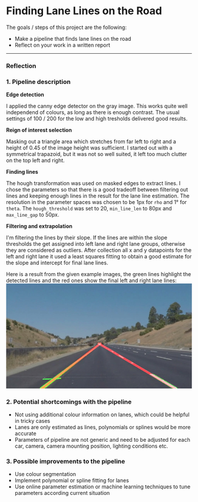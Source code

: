 # Finding Lane Lines on the Road

The goals / steps of this project are the following:
* Make a pipeline that finds lane lines on the road
* Reflect on your work in a written report


[//]: # (Image References)

[image1]: ./test_images_output/whiteCarLaneSwitch.jpg "Example image"

---

### Reflection

### 1. Pipeline description

**Edge detection**

I applied the canny edge detector on the gray image. This works quite well independend of colours, as long as there is enough contrast. The usual settings of 100 / 200 for the low and high tresholds delivered good results.

**Reign of interest selection**

Masking out a triangle area which stretches from far left to right and a height of 0.45 of the image height was sufficient. I started out with a symmetrical trapazoid, but it was not so well suited, it left too much clutter on the top left and right.

**Finding lines**

The hough transformation was used on masked edges to extract lines. I chose the parameters so that there is a good tradeoff between filtering out lines and keeping enough lines in the result for the lane line estimation. The resolution in the parameter spaces was chosen to be 1px for `rho` and 1° for `theta`. The `hough_threshold` was set to 20, `min_line_len` to 80px and `max_line_gap` to 50px.

**Filtering and extrapolation**

I'm filtering the lines by their slope. If the lines are within the slope thresholds the get assigned into left lane and right lane groups, otherwise they are considered as outliers. After collection all x and y datapoints for the left and right lane it used a least squares fitting to obtain a good estimate for the slope and intercept for final lane lines.


Here is a result from the given example images, the green lines highlight the detected lines and the red ones show the final left and right lane lines:
![alt text][image1]


### 2. Potential shortcomings with the pipeline

* Not using additional colour information on lanes, which could be helpful in tricky cases
* Lanes are only estimated as lines, polynomials or splines would be more accurate
* Parameters of pipeline are not generic and need to be adjusted for each car, camera, camera mounting position, lighting conditions etc.


### 3. Possible improvements to the pipeline

* Use colour segmentation
* Implement polynomial or spline fitting for lanes
* Use online parameter estimation or machine learning techniques to tune parameters according current situation
